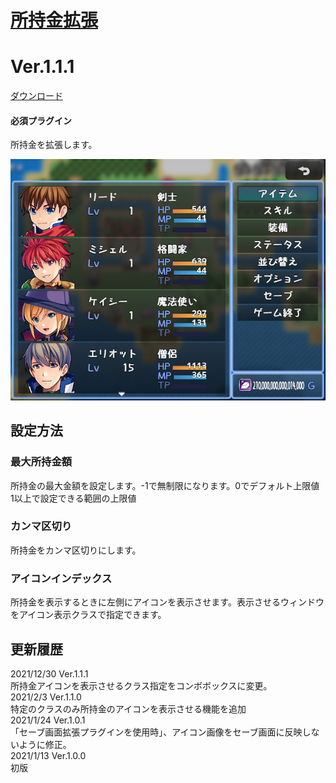 # [ 所持金拡張](https://raw.githubusercontent.com/nuun888/MZ/master/NUUN_GoldEX.js)
# Ver.1.1.1
[ダウンロード](https://raw.githubusercontent.com/nuun888/MZ/master/NUUN_GoldEX.js)
#### 必須プラグイン

所持金を拡張します。  

![画像](img/GoldEX1.png)  

## 設定方法
### 最大所持金額
所持金の最大金額を設定します。-1で無制限になります。0でデフォルト上限値　1以上で設定できる範囲の上限値  
### カンマ区切り
所持金をカンマ区切りにします。
### アイコンインデックス
所持金を表示するときに左側にアイコンを表示させます。表示させるウィンドウをアイコン表示クラスで指定できます。

## 更新履歴
2021/12/30 Ver.1.1.1  
所持金アイコンを表示させるクラス指定をコンボボックスに変更。  
2021/2/3 Ver.1.1.0  
特定のクラスのみ所持金のアイコンを表示させる機能を追加  
2021/1/24 Ver.1.0.1  
「セーブ画面拡張プラグインを使用時」、アイコン画像をセーブ画面に反映しないように修正。  
2021/1/13 Ver.1.0.0  
初版  
